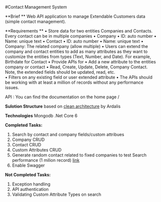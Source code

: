 #Contact Management System

**Brief **
Web API application to manage Extendable Customers data (simple contact management). 

**Requirements **
•	Store data for two entities Companies and Contacts. Every contact can be in multiple companies 
•	Company 
•	ID: auto number 
•	Name: unique text 
•	Contact 
•	ID: auto number
•	Name: unique text
•	Company: The related company (allow multiple)
•	Users can extend the company and contact entities to add as many attributes as they want to customize the entities from types (Text, Number, and Date). For example, Birthdate for Contact
•	Provide APIs for 
•	Add a new attribute to the entities company or contact 
•	Read, Create, Update, Delete, Company Contact. Note, the extended fields should be updated, read, etc.  
•	Filters on any existing field or user extended attribute 
•	 The APIs should be working with at least a million of records without any performance issues. 

API : You can find the documentation on the home page /

**Sulotion Structure** based on [clean architecture](https://github.com/ardalis/CleanArchitecture/) by Ardalis

**Technologies**
Mongodb
.Net Core 6

**Completed Tasks:**
1. Search by contact and company fields/custom attribues
2. Company CRUD
3. Contact CRUD
4. Custom Attributes CRUD
6. Generate random contact related to fixed companies to test Search performance (1 milion record) [link](https://github.com/Radwan-gh/ContactManagementService/blob/main/Generate%20Contacts%20with%20random%20data.js)
7. Enable Swagger

**Not Completed Tasks:**
1. Exception handling
2. API authentication
3. Validating Custom Attribute Types on search

